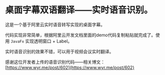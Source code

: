 # 桌面字幕双语翻译——实时语音识别。

这是一个基于阿里云实时语音转写实现的桌面字幕。

代码实现非常简单，根据阿里云开发文档里面的demo代码复制粘贴就完成了。使用 `JavaFx` 实现透明窗口 + Label。

实时语音识别的效果不错，可以用于视频会议实时翻译。

感谢这位开发者上传的语音识别代码——相关博文：[https://www.wyr.me/post/602](https://www.wyr.me/post/602)
